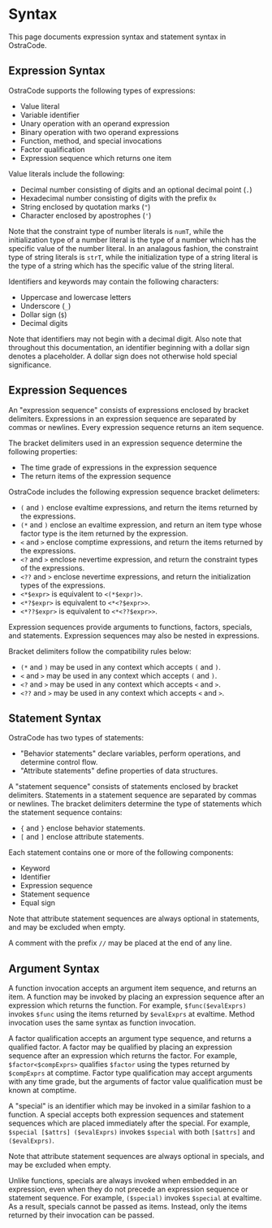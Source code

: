 
# Syntax

This page documents expression syntax and statement syntax in OstraCode.

## Expression Syntax

OstraCode supports the following types of expressions:

* Value literal
* Variable identifier
* Unary operation with an operand expression
* Binary operation with two operand expressions
* Function, method, and special invocations
* Factor qualification
* Expression sequence which returns one item

Value literals include the following:

* Decimal number consisting of digits and an optional decimal point (`.`)
* Hexadecimal number consisting of digits with the prefix `0x`
* String enclosed by quotation marks (`"`)
* Character enclosed by apostrophes (`'`)

Note that the constraint type of number literals is `numT`, while the initialization type of a number literal is the type of a number which has the specific value of the number literal. In an analagous fashion, the constraint type of string literals is `strT`, while the initialization type of a string literal is the type of a string which has the specific value of the string literal.

Identifiers and keywords may contain the following characters:

* Uppercase and lowercase letters
* Underscore (`_`)
* Dollar sign (`$`)
* Decimal digits

Note that identifiers may not begin with a decimal digit. Also note that throughout this documentation, an identifier beginning with a dollar sign denotes a placeholder. A dollar sign does not otherwise hold special significance.

## Expression Sequences

An "expression sequence" consists of expressions enclosed by bracket delimiters. Expressions in an expression sequence are separated by commas or newlines. Every expression sequence returns an item sequence.

The bracket delimiters used in an expression sequence determine the following properties:

* The time grade of expressions in the expression sequence
* The return items of the expression sequence

OstraCode includes the following expression sequence bracket delimeters:

* `(` and `)` enclose evaltime expressions, and return the items returned by the expressions.
* `(*` and `)` enclose an evaltime expression, and return an item type whose factor type is the item returned by the expression.
* `<` and `>` enclose comptime expressions, and return the items returned by the expressions.
* `<?` and `>` enclose nevertime expression, and return the constraint types of the expressions.
* `<??` and `>` enclose nevertime expressions, and return the initialization types of the expressions.
* `<*$expr>` is equivalent to `<(*$expr)>`.
* `<*?$expr>` is equivalent to `<*<?$expr>>`.
* `<*??$expr>` is equivalent to `<*<??$expr>>`.

Expression sequences provide arguments to functions, factors, specials, and statements. Expression sequences may also be nested in expressions.

Bracket delimiters follow the compatibility rules below:

* `(*` and `)` may be used in any context which accepts `(` and `)`.
* `<` and `>` may be used in any context which accepts `(` and `)`.
* `<?` and `>` may be used in any context which accepts `<` and `>`.
* `<??` and `>` may be used in any context which accepts `<` and `>`.

## Statement Syntax

OstraCode has two types of statements:

* "Behavior statements" declare variables, perform operations, and determine control flow.
* "Attribute statements" define properties of data structures.

A "statement sequence" consists of statements enclosed by bracket delimiters. Statements in a statement sequence are separated by commas or newlines. The bracket delimiters determine the type of statements which the statement sequence contains:

* `{` and `}` enclose behavior statements.
* `[` and `]` enclose attribute statements.

Each statement contains one or more of the following components:

* Keyword
* Identifier
* Expression sequence
* Statement sequence
* Equal sign

Note that attribute statement sequences are always optional in statements, and may be excluded when empty.

A comment with the prefix `//` may be placed at the end of any line.

## Argument Syntax

A function invocation accepts an argument item sequence, and returns an item. A function may be invoked by placing an expression sequence after an expression which returns the function. For example, `$func($evalExprs)` invokes `$func` using the items returned by `$evalExprs` at evaltime. Method invocation uses the same syntax as function invocation.

A factor qualification accepts an argument type sequence, and returns a qualified factor. A factor may be qualified by placing an expression sequence after an expression which returns the factor. For example, `$factor<$compExprs>` qualifies `$factor` using the types returned by `$compExprs` at comptime. Factor type qualification may accept arguments with any time grade, but the arguments of factor value qualification must be known at comptime.

A "special" is an identifier which may be invoked in a similar fashion to a function. A special accepts both expression sequences and statement sequences which are placed immediately after the special. For example, `$special [$attrs] ($evalExprs)` invokes `$special` with both `[$attrs]` and `($evalExprs)`.

Note that attribute statement sequences are always optional in specials, and may be excluded when empty.

Unlike functions, specials are always invoked when embedded in an expression, even when they do not precede an expression sequence or statement sequence. For example, `($special)` invokes `$special` at evaltime. As a result, specials cannot be passed as items. Instead, only the items returned by their invocation can be passed.


